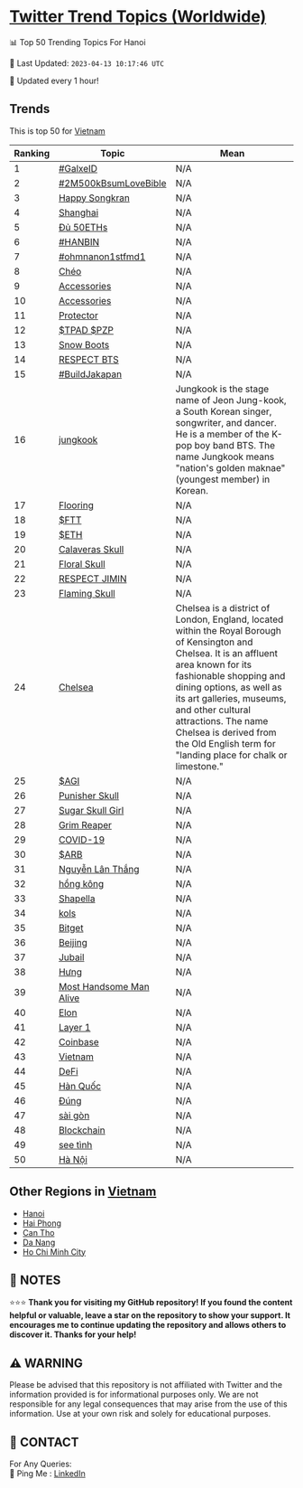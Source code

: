[Twitter Trend Topics (Worldwide)](https://github.com/ErcinDedeoglu/Twitter-Trend-Topics)
==========


📊 Top 50 Trending Topics For Hanoi

📆 Last Updated: `2023-04-13 10:17:46 UTC`

🔧 Updated every 1 hour!


## Trends

This is top 50 for [Vietnam](</Vietnam>)

| Ranking | Topic | Mean |
| ------- | ------------ | ------------ |
| 1 | [#GalxeID](http://twitter.com/search?q=%23GalxeID) | N/A |
| 2 | [#2M500kBsumLoveBible](http://twitter.com/search?q=%232M500kBsumLoveBible) | N/A |
| 3 | [Happy Songkran](http://twitter.com/search?q=Happy+Songkran) | N/A |
| 4 | [Shanghai](http://twitter.com/search?q=Shanghai) | N/A |
| 5 | [Đủ 50ETHs](http://twitter.com/search?q=%c4%90%e1%bb%a7+50ETHs) | N/A |
| 6 | [#HANBIN](http://twitter.com/search?q=%23HANBIN) | N/A |
| 7 | [#ohmnanon1stfmd1](http://twitter.com/search?q=%23ohmnanon1stfmd1) | N/A |
| 8 | [Chéo](http://twitter.com/search?q=Ch%c3%a9o) | N/A |
| 9 | [Accessories](http://twitter.com/search?q=Accessories) | N/A |
| 10 | [Accessories](http://twitter.com/search?q=Accessories) | N/A |
| 11 | [Protector](http://twitter.com/search?q=Protector) | N/A |
| 12 | [$TPAD $PZP](http://twitter.com/search?q=%24TPAD+%24PZP) | N/A |
| 13 | [Snow Boots](http://twitter.com/search?q=Snow+Boots) | N/A |
| 14 | [RESPECT BTS](http://twitter.com/search?q=RESPECT+BTS) | N/A |
| 15 | [#BuildJakapan](http://twitter.com/search?q=%23BuildJakapan) | N/A |
| 16 | [jungkook](http://twitter.com/search?q=jungkook) | Jungkook is the stage name of Jeon Jung-kook, a South Korean singer, songwriter, and dancer. He is a member of the K-pop boy band BTS. The name Jungkook means "nation's golden maknae" (youngest member) in Korean. |
| 17 | [Flooring](http://twitter.com/search?q=Flooring) | N/A |
| 18 | [$FTT](http://twitter.com/search?q=%24FTT) | N/A |
| 19 | [$ETH](http://twitter.com/search?q=%24ETH) | N/A |
| 20 | [Calaveras Skull](http://twitter.com/search?q=Calaveras+Skull) | N/A |
| 21 | [Floral Skull](http://twitter.com/search?q=Floral+Skull) | N/A |
| 22 | [RESPECT JIMIN](http://twitter.com/search?q=RESPECT+JIMIN) | N/A |
| 23 | [Flaming Skull](http://twitter.com/search?q=Flaming+Skull) | N/A |
| 24 | [Chelsea](http://twitter.com/search?q=Chelsea) | Chelsea is a district of London, England, located within the Royal Borough of Kensington and Chelsea. It is an affluent area known for its fashionable shopping and dining options, as well as its art galleries, museums, and other cultural attractions. The name Chelsea is derived from the Old English term for "landing place for chalk or limestone." |
| 25 | [$AGI](http://twitter.com/search?q=%24AGI) | N/A |
| 26 | [Punisher Skull](http://twitter.com/search?q=Punisher+Skull) | N/A |
| 27 | [Sugar Skull Girl](http://twitter.com/search?q=Sugar+Skull+Girl) | N/A |
| 28 | [Grim Reaper](http://twitter.com/search?q=Grim+Reaper) | N/A |
| 29 | [COVID-19](http://twitter.com/search?q=COVID-19) | N/A |
| 30 | [$ARB](http://twitter.com/search?q=%24ARB) | N/A |
| 31 | [Nguyễn Lân Thắng](http://twitter.com/search?q=Nguy%e1%bb%85n+L%c3%a2n+Th%e1%ba%afng) | N/A |
| 32 | [hồng kông](http://twitter.com/search?q=h%e1%bb%93ng+k%c3%b4ng) | N/A |
| 33 | [Shapella](http://twitter.com/search?q=Shapella) | N/A |
| 34 | [kols](http://twitter.com/search?q=kols) | N/A |
| 35 | [Bitget](http://twitter.com/search?q=Bitget) | N/A |
| 36 | [Beijing](http://twitter.com/search?q=Beijing) | N/A |
| 37 | [Jubail](http://twitter.com/search?q=Jubail) | N/A |
| 38 | [Hưng](http://twitter.com/search?q=H%c6%b0ng) | N/A |
| 39 | [Most Handsome Man Alive](http://twitter.com/search?q=Most+Handsome+Man+Alive) | N/A |
| 40 | [Elon](http://twitter.com/search?q=Elon) | N/A |
| 41 | [Layer 1](http://twitter.com/search?q=Layer+1) | N/A |
| 42 | [Coinbase](http://twitter.com/search?q=Coinbase) | N/A |
| 43 | [Vietnam](http://twitter.com/search?q=Vietnam) | N/A |
| 44 | [DeFi](http://twitter.com/search?q=DeFi) | N/A |
| 45 | [Hàn Quốc](http://twitter.com/search?q=H%c3%a0n+Qu%e1%bb%91c) | N/A |
| 46 | [Đúng](http://twitter.com/search?q=%c4%90%c3%bang) | N/A |
| 47 | [sài gòn](http://twitter.com/search?q=s%c3%a0i+g%c3%b2n) | N/A |
| 48 | [Blockchain](http://twitter.com/search?q=Blockchain) | N/A |
| 49 | [see tình](http://twitter.com/search?q=see+t%c3%acnh) | N/A |
| 50 | [Hà Nội](http://twitter.com/search?q=H%c3%a0+N%e1%bb%99i) | N/A |



## Other Regions in [Vietnam](</Vietnam>)

* [Hanoi](</Vietnam/Hanoi.md>)
* [Hai Phong](</Vietnam/Hai Phong.md>)
* [Can Tho](</Vietnam/Can Tho.md>)
* [Da Nang](</Vietnam/Da Nang.md>)
* [Ho Chi Minh City](</Vietnam/Ho Chi Minh City.md>)



## 📝 NOTES

⭐⭐⭐ **Thank you for visiting my GitHub repository! If you found the content helpful or valuable, leave a star on the repository to show your support. It encourages me to continue updating the repository and allows others to discover it. Thanks for your help!**


## ⚠️ WARNING

Please be advised that this repository is not affiliated with Twitter and the information provided is for informational purposes only. We are not responsible for any legal consequences that may arise from the use of this information. Use at your own risk and solely for educational purposes.


## 📨 CONTACT

 For Any Queries:  
            🏓 Ping Me : [LinkedIn](https://www.linkedin.com/in/ercindedeoglu/)
